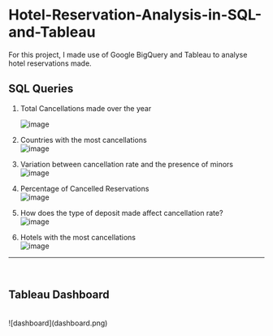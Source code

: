 # Hotel-Reservation-Analysis-in-SQL-and-Tableau

For this project, I made use of Google BigQuery and Tableau to analyse hotel reservations made.

## SQL Queries

1. Total Cancellations made over the year
   </br>
   
   <img width="595" alt="image" src="https://github.com/Nalito/Hotel-Reservation-Analysis-in-SQL-and-Tableau/assets/71222572/cc33cf58-fc15-4a16-8095-e9bf29f1216e">

2. Countries with the most cancellations </br> <img width="452" alt="image" src="https://github.com/Nalito/Hotel-Reservation-Analysis-in-SQL-and-Tableau/assets/71222572/9b0fb3fc-a924-4d80-8c24-9779eadd7225">


3. Variation between cancellation rate and the presence of minors </br> <img width="452" alt="image" src="https://github.com/Nalito/Hotel-Reservation-Analysis-in-SQL-and-Tableau/assets/71222572/1b7b9840-30b3-4650-a2ea-20ae47beaa72">


4. Percentage of Cancelled Reservations </br> <img width="452" alt="image" src="https://github.com/Nalito/Hotel-Reservation-Analysis-in-SQL-and-Tableau/assets/71222572/a5eeda3d-7d42-4a3c-b96d-19eba9027aac">


5. How does the type of deposit made affect cancellation rate? </br> <img width="640" alt="image" src="https://github.com/Nalito/Hotel-Reservation-Analysis-in-SQL-and-Tableau/assets/71222572/77bb0062-0ec1-47a5-a57f-2c90172b73dd">


6. Hotels with the most cancellations </br> <img width="640" alt="image" src="https://github.com/Nalito/Hotel-Reservation-Analysis-in-SQL-and-Tableau/assets/71222572/3e8b5574-fb97-454b-9a99-1450cd858c66">


<hr/>
</br>
<h2>Tableau Dashboard</h2>
</br>
![dashboard](dashboard.png)


